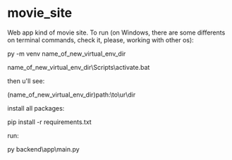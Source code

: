 # movie_site
Web app kind of movie site.
To run (on Windows, there are some differents on terminal commands, check it, please, working with other os):

py -m venv name_of_new_virtual_env_dir

name_of_new_virtual_env_dir\Scripts\activate.bat

then u'll see:

(name_of_new_virtual_env_dir)path:\to\ur\dir

install all packages:

pip install -r requirements.txt

run:

py backend\app\main.py


